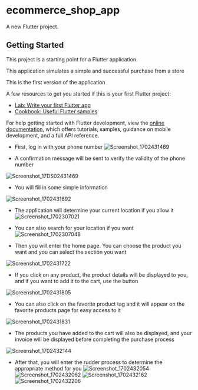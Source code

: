 # ecommerce_shop_app

A new Flutter project.

## Getting Started

This project is a starting point for a Flutter application.

This application simulates a simple and successful purchase from a store

This is the first version of the application


A few resources to get you started if this is your first Flutter project:

- [Lab: Write your first Flutter app](https://docs.flutter.dev/get-started/codelab)
- [Cookbook: Useful Flutter samples](https://docs.flutter.dev/cookbook)

For help getting started with Flutter development, view the
[online documentation](https://docs.flutter.dev/), which offers tutorials,
samples, guidance on mobile development, and a full API reference.

 - First, log in with your phone number
![Screenshot_1702431469](https://github.com/abdelhamedEzzat/Ecommerce_ShopApp/assets/133365686/d31c002f-8fe6-455c-996e-2757d7674999)

 - A confirmation message will be sent to verify the validity of the phone number

![Screenshot_17DS02431469](https://github.com/abdelhamedEzzat/Ecommerce_ShopApp/assets/133365686/3df374c3-c90a-4954-92fc-07d6bf29a972)

 - You will fill in some simple information

![Screenshot_1702431692](https://github.com/abdelhamedEzzat/Ecommerce_ShopApp/assets/133365686/ada637e2-482e-43a1-8b18-16bddb1512c1)

 - The application will determine your current location if you allow it
![Screenshot_1702307021](https://github.com/abdelhamedEzzat/Ecommerce_ShopApp/assets/133365686/5ab4c368-6d7e-4d4d-a76f-ba0331f5d868)

 - You can also search for your location if you want
![Screenshot_1702307048](https://github.com/abdelhamedEzzat/Ecommerce_ShopApp/assets/133365686/950f1ec0-6035-4b26-bf69-5323d1c1b99c)

 - Then you will enter the home page. You can choose the product you want and you can select the section you want

![Screenshot_1702431722](https://github.com/abdelhamedEzzat/Ecommerce_ShopApp/assets/133365686/779dda75-3ab5-4ea6-87f5-ce5a11d1b30c)

 - If you click on any product, the product details will be displayed to you, and if you want to add it to the cart, use the button
  
![Screenshot_1702431805](https://github.com/abdelhamedEzzat/Ecommerce_ShopApp/assets/133365686/0706aceb-c96d-4822-98e5-31779044c1c0)

 - You can also click on the favorite product tag and it will appear on the favorite products page for easy access to it

 ![Screenshot_1702431831](https://github.com/abdelhamedEzzat/Ecommerce_ShopApp/assets/133365686/ae535e24-7757-44eb-9db1-cb1dfceb64d7)

  - The products you have added to the cart will also be displayed, and your invoice will be displayed before completing the purchase process
  
![Screenshot_1702432144](https://github.com/abdelhamedEzzat/Ecommerce_ShopApp/assets/133365686/ee3980cf-f335-4b11-9414-72274e53dc06)

  - After that, you will enter the rudder process to determine the appropriate method for you
![Screenshot_1702432054](https://github.com/abdelhamedEzzat/Ecommerce_ShopApp/assets/133365686/197c00f2-e08c-46c8-9e93-55277a0fb4b8)
![Screenshot_1702432062](https://github.com/abdelhamedEzzat/Ecommerce_ShopApp/assets/133365686/d078f754-952f-4698-a134-4000108fa1b8)
![Screenshot_1702432162](https://github.com/abdelhamedEzzat/Ecommerce_ShopApp/assets/133365686/51deeffe-30d0-40ec-b5e5-498b23801804)
![Screenshot_1702432206](https://github.com/abdelhamedEzzat/Ecommerce_ShopApp/assets/133365686/c05df6db-7b1d-4bca-98fa-ee26842bd8e2)

